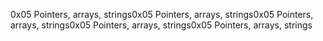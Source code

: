 0x05 Pointers, arrays, strings0x05 Pointers, arrays, strings0x05 Pointers, arrays, strings0x05 Pointers, arrays, strings0x05 Pointers, arrays, strings
